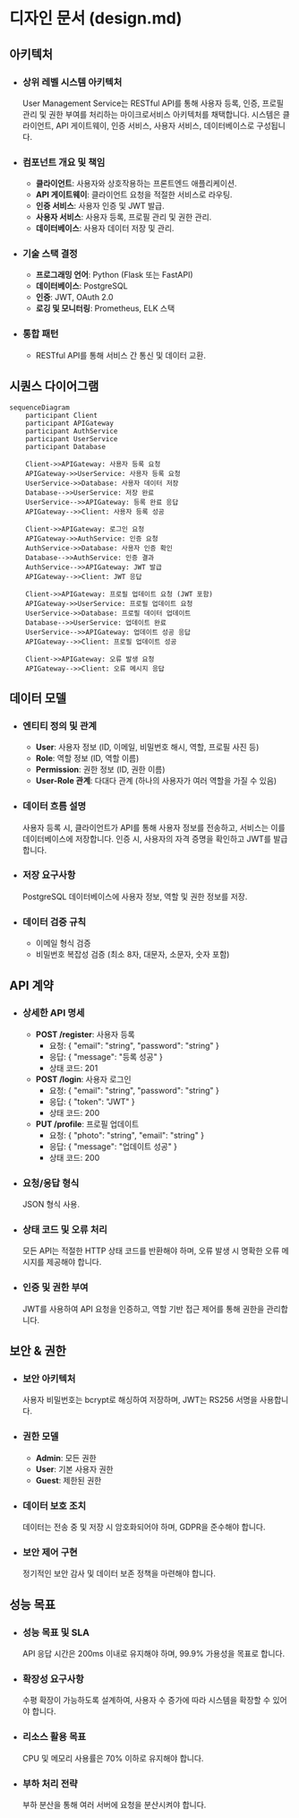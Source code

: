 # 디자인 문서 (design.md)

## 아키텍처
- ### 상위 레벨 시스템 아키텍처
  User Management Service는 RESTful API를 통해 사용자 등록, 인증, 프로필 관리 및 권한 부여를 처리하는 마이크로서비스 아키텍처를 채택합니다. 시스템은 클라이언트, API 게이트웨이, 인증 서비스, 사용자 서비스, 데이터베이스로 구성됩니다.

- ### 컴포넌트 개요 및 책임
  - **클라이언트**: 사용자와 상호작용하는 프론트엔드 애플리케이션.
  - **API 게이트웨이**: 클라이언트 요청을 적절한 서비스로 라우팅.
  - **인증 서비스**: 사용자 인증 및 JWT 발급.
  - **사용자 서비스**: 사용자 등록, 프로필 관리 및 권한 관리.
  - **데이터베이스**: 사용자 데이터 저장 및 관리.

- ### 기술 스택 결정
  - **프로그래밍 언어**: Python (Flask 또는 FastAPI)
  - **데이터베이스**: PostgreSQL
  - **인증**: JWT, OAuth 2.0
  - **로깅 및 모니터링**: Prometheus, ELK 스택

- ### 통합 패턴
  - RESTful API를 통해 서비스 간 통신 및 데이터 교환.

## 시퀀스 다이어그램
```mermaid
sequenceDiagram
    participant Client
    participant APIGateway
    participant AuthService
    participant UserService
    participant Database

    Client->>APIGateway: 사용자 등록 요청
    APIGateway->>UserService: 사용자 등록 요청
    UserService->>Database: 사용자 데이터 저장
    Database-->>UserService: 저장 완료
    UserService-->>APIGateway: 등록 완료 응답
    APIGateway-->>Client: 사용자 등록 성공

    Client->>APIGateway: 로그인 요청
    APIGateway->>AuthService: 인증 요청
    AuthService->>Database: 사용자 인증 확인
    Database-->>AuthService: 인증 결과
    AuthService-->>APIGateway: JWT 발급
    APIGateway-->>Client: JWT 응답

    Client->>APIGateway: 프로필 업데이트 요청 (JWT 포함)
    APIGateway->>UserService: 프로필 업데이트 요청
    UserService->>Database: 프로필 데이터 업데이트
    Database-->>UserService: 업데이트 완료
    UserService-->>APIGateway: 업데이트 성공 응답
    APIGateway-->>Client: 프로필 업데이트 성공

    Client->>APIGateway: 오류 발생 요청
    APIGateway-->>Client: 오류 메시지 응답
```

## 데이터 모델
- ### 엔티티 정의 및 관계
  - **User**: 사용자 정보 (ID, 이메일, 비밀번호 해시, 역할, 프로필 사진 등)
  - **Role**: 역할 정보 (ID, 역할 이름)
  - **Permission**: 권한 정보 (ID, 권한 이름)
  - **User-Role 관계**: 다대다 관계 (하나의 사용자가 여러 역할을 가질 수 있음)

- ### 데이터 흐름 설명
  사용자 등록 시, 클라이언트가 API를 통해 사용자 정보를 전송하고, 서비스는 이를 데이터베이스에 저장합니다. 인증 시, 사용자의 자격 증명을 확인하고 JWT를 발급합니다.

- ### 저장 요구사항
  PostgreSQL 데이터베이스에 사용자 정보, 역할 및 권한 정보를 저장.

- ### 데이터 검증 규칙
  - 이메일 형식 검증
  - 비밀번호 복잡성 검증 (최소 8자, 대문자, 소문자, 숫자 포함)

## API 계약
- ### 상세한 API 명세
  - **POST /register**: 사용자 등록
    - 요청: { "email": "string", "password": "string" }
    - 응답: { "message": "등록 성공" }
    - 상태 코드: 201
  - **POST /login**: 사용자 로그인
    - 요청: { "email": "string", "password": "string" }
    - 응답: { "token": "JWT" }
    - 상태 코드: 200
  - **PUT /profile**: 프로필 업데이트
    - 요청: { "photo": "string", "email": "string" }
    - 응답: { "message": "업데이트 성공" }
    - 상태 코드: 200

- ### 요청/응답 형식
  JSON 형식 사용.

- ### 상태 코드 및 오류 처리
  모든 API는 적절한 HTTP 상태 코드를 반환해야 하며, 오류 발생 시 명확한 오류 메시지를 제공해야 합니다.

- ### 인증 및 권한 부여
  JWT를 사용하여 API 요청을 인증하고, 역할 기반 접근 제어를 통해 권한을 관리합니다.

## 보안 & 권한
- ### 보안 아키텍처
  사용자 비밀번호는 bcrypt로 해싱하여 저장하며, JWT는 RS256 서명을 사용합니다.

- ### 권한 모델
  - **Admin**: 모든 권한
  - **User**: 기본 사용자 권한
  - **Guest**: 제한된 권한

- ### 데이터 보호 조치
  데이터는 전송 중 및 저장 시 암호화되어야 하며, GDPR을 준수해야 합니다.

- ### 보안 제어 구현
  정기적인 보안 감사 및 데이터 보존 정책을 마련해야 합니다.

## 성능 목표
- ### 성능 목표 및 SLA
  API 응답 시간은 200ms 이내로 유지해야 하며, 99.9% 가용성을 목표로 합니다.

- ### 확장성 요구사항
  수평 확장이 가능하도록 설계하여, 사용자 수 증가에 따라 시스템을 확장할 수 있어야 합니다.

- ### 리소스 활용 목표
  CPU 및 메모리 사용률은 70% 이하로 유지해야 합니다.

- ### 부하 처리 전략
  부하 분산을 통해 여러 서버에 요청을 분산시켜야 합니다.
